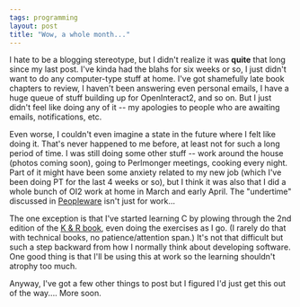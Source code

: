 ```yaml
---
tags: programming
layout: post
title: "Wow, a whole month..."
---
```




I hate to be a blogging stereotype, but I didn't realize it was <b>quite</b> that long since my last post. I've kinda had the blahs for six weeks or so, I just didn't want to do any computer-type stuff at home. I've got shamefully late book chapters to review, I haven't been answering even personal emails, I have a huge queue of stuff building up for OpenInteract2, and so on. But I just didn't feel like doing any of it -- my apologies to people who are awaiting emails, notifications, etc.

<p>Even worse, I couldn't even imagine a state in the future where I felt like doing it. That's never happened to me before, at least not for such a long period of time. I was still doing some other stuff -- work around the house (photos coming soon), going to Perlmonger meetings, cooking every night. Part of it might have been some anxiety related to my new job (which I've been doing PT for the last 4 weeks or so), but I think it was also that I did a whole bunch of OI2 work at home in March and early April. The "undertime" discussed in <a href="http://www.amazon.com/exec/obidos/tg/detail/-/0932633439/">Peopleware</a> isn't just for work...</p>

<p>The one exception is that I've started learning C by plowing through the 2nd edition of the <a href="http://www.amazon.com/exec/obidos/tg/detail/-/0131103628/">K & R book</a>, even doing the exercises as I go. (I rarely do that with technical books, no patience/attention span.) It's not that difficult but such a step backward from how I normally think about developing software. One good thing is that I'll be using this at work so the learning shouldn't atrophy too much.</p>

<p>Anyway, I've got a few other things to post but I figured I'd just get this out of the way.... More soon.</p>


